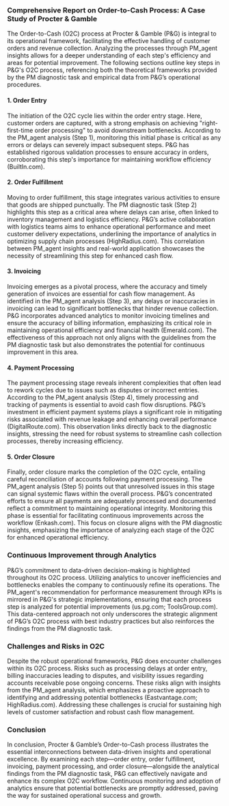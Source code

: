 ### Comprehensive Report on Order-to-Cash Process: A Case Study of Procter & Gamble

The Order-to-Cash (O2C) process at Procter & Gamble (P&G) is integral to its operational framework, facilitating the effective handling of customer orders and revenue collection. Analyzing the processes through PM_agent insights allows for a deeper understanding of each step's efficiency and areas for potential improvement. The following sections outline key steps in P&G's O2C process, referencing both the theoretical frameworks provided by the PM diagnostic task and empirical data from P&G’s operational procedures.

#### 1. Order Entry
The initiation of the O2C cycle lies within the order entry stage. Here, customer orders are captured, with a strong emphasis on achieving "right-first-time order processing" to avoid downstream bottlenecks. According to the PM_agent analysis (Step 1), monitoring this initial phase is critical as any errors or delays can severely impact subsequent steps. P&G has established rigorous validation processes to ensure accuracy in orders, corroborating this step's importance for maintaining workflow efficiency (BuiltIn.com).

#### 2. Order Fulfillment
Moving to order fulfillment, this stage integrates various activities to ensure that goods are shipped punctually. The PM diagnostic task (Step 2) highlights this step as a critical area where delays can arise, often linked to inventory management and logistics efficiency. P&G’s active collaboration with logistics teams aims to enhance operational performance and meet customer delivery expectations, underlining the importance of analytics in optimizing supply chain processes (HighRadius.com). This correlation between PM_agent insights and real-world application showcases the necessity of streamlining this step for enhanced cash flow.

#### 3. Invoicing
Invoicing emerges as a pivotal process, where the accuracy and timely generation of invoices are essential for cash flow management. As identified in the PM_agent analysis (Step 3), any delays or inaccuracies in invoicing can lead to significant bottlenecks that hinder revenue collection. P&G incorporates advanced analytics to monitor invoicing timelines and ensure the accuracy of billing information, emphasizing its critical role in maintaining operational efficiency and financial health (Emerald.com). The effectiveness of this approach not only aligns with the guidelines from the PM diagnostic task but also demonstrates the potential for continuous improvement in this area.

#### 4. Payment Processing
The payment processing stage reveals inherent complexities that often lead to rework cycles due to issues such as disputes or incorrect entries. According to the PM_agent analysis (Step 4), timely processing and tracking of payments is essential to avoid cash flow disruptions. P&G’s investment in efficient payment systems plays a significant role in mitigating risks associated with revenue leakage and enhancing overall performance (DigitalRoute.com). This observation links directly back to the diagnostic insights, stressing the need for robust systems to streamline cash collection processes, thereby increasing efficiency.

#### 5. Order Closure
Finally, order closure marks the completion of the O2C cycle, entailing careful reconciliation of accounts following payment processing. The PM_agent analysis (Step 5) points out that unresolved issues in this stage can signal systemic flaws within the overall process. P&G’s concentrated efforts to ensure all payments are adequately processed and documented reflect a commitment to maintaining operational integrity. Monitoring this phase is essential for facilitating continuous improvements across the workflow (Enkash.com). This focus on closure aligns with the PM diagnostic insights, emphasizing the importance of analyzing each stage of the O2C for enhanced operational efficiency.

### Continuous Improvement through Analytics
P&G’s commitment to data-driven decision-making is highlighted throughout its O2C process. Utilizing analytics to uncover inefficiencies and bottlenecks enables the company to continuously refine its operations. The PM_agent's recommendation for performance measurement through KPIs is mirrored in P&G's strategic implementations, ensuring that each process step is analyzed for potential improvements (us.pg.com; ToolsGroup.com). This data-centered approach not only underscores the strategic alignment of P&G’s O2C process with best industry practices but also reinforces the findings from the PM diagnostic task.

### Challenges and Risks in O2C
Despite the robust operational frameworks, P&G does encounter challenges within its O2C process. Risks such as processing delays at order entry, billing inaccuracies leading to disputes, and visibility issues regarding accounts receivable pose ongoing concerns. These risks align with insights from the PM_agent analysis, which emphasizes a proactive approach to identifying and addressing potential bottlenecks (Eastvantage.com; HighRadius.com). Addressing these challenges is crucial for sustaining high levels of customer satisfaction and robust cash flow management.

### Conclusion
In conclusion, Procter & Gamble’s Order-to-Cash process illustrates the essential interconnections between data-driven insights and operational excellence. By examining each step—order entry, order fulfillment, invoicing, payment processing, and order closure—alongside the analytical findings from the PM diagnostic task, P&G can effectively navigate and enhance its complex O2C workflow. Continuous monitoring and adoption of analytics ensure that potential bottlenecks are promptly addressed, paving the way for sustained operational success and growth.